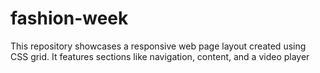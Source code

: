 # fashion-week
This repository showcases a responsive web page layout created using CSS grid. It features sections like navigation, content, and a video player
